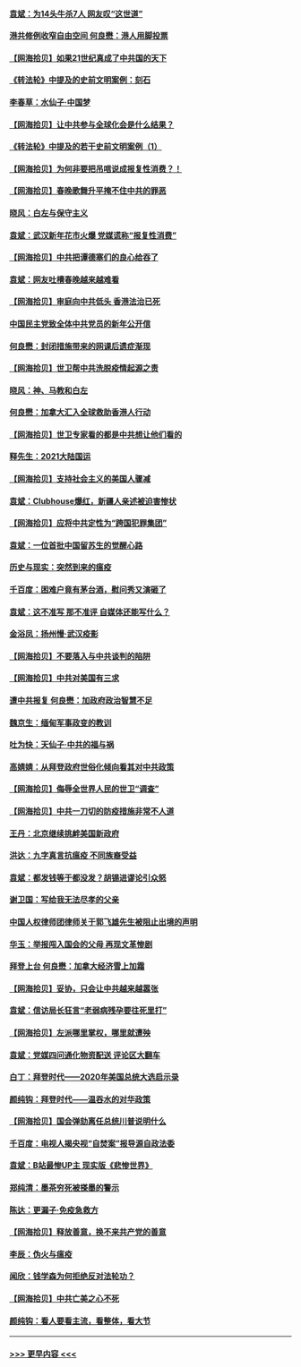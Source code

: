 #### [袁斌：为14头牛杀7人 网友叹“这世道”](../pages/nsc993/n12762059.md?t=02191701) 
#### [港共修例收窄自由空间 何良懋：港人用脚投票](../pages/nsc993/n12760734.md?t=02191701) 
#### [【网海拾贝】如果21世纪真成了中共国的天下](../pages/nsc993/n12759741.md?t=02191701) 
#### [《转法轮》中提及的史前文明案例：刻石](../pages/nsc993/n12758577.md?t=02191701) 
#### [李春草：水仙子‧中国梦](../pages/nsc993/n12757686.md?t=02191701) 
#### [【网海拾贝】让中共参与全球化会是什么结果？](../pages/nsc993/n12757585.md?t=02191701) 
#### [《转法轮》中提及的若干史前文明案例（1）](../pages/nsc993/n12756200.md?t=02191701) 
#### [【网海拾贝】为何非要把吊唁说成报复性消费？！](../pages/nsc993/n12753738.md?t=02191701) 
#### [【网海拾贝】春晚歌舞升平掩不住中共的罪恶](../pages/nsc993/n12752025.md?t=02191701) 
#### [晓风：白左与保守主义](../pages/nsc993/n12752016.md?t=02191701) 
#### [袁斌：武汉新年花市火爆 党媒谎称“报复性消费”](../pages/nsc993/n12751938.md?t=02191701) 
#### [【网海拾贝】中共把谭德塞们的良心给吞了](../pages/nsc993/n12750636.md?t=02191701) 
#### [袁斌：网友吐槽春晚越来越难看](../pages/nsc993/n12750619.md?t=02191701) 
#### [【网海拾贝】审庭向中共低头 香港法治已死](../pages/nsc993/n12748910.md?t=02191701) 
#### [中国民主党致全体中共党员的新年公开信](../pages/nsc993/n12747581.md?t=02191701) 
#### [何良懋：封闭措施带来的网课后遗症渐现](../pages/nsc993/n12747478.md?t=02191701) 
#### [【网海拾贝】世卫帮中共洗脱疫情起源之责](../pages/nsc993/n12746838.md?t=02191701) 
#### [晓风：神、马教和白左](../pages/nsc993/n12746828.md?t=02191701) 
#### [何良懋：加拿大汇入全球救助香港人行动](../pages/nsc993/n12746719.md?t=02191701) 
#### [【网海拾贝】世卫专家看的都是中共想让他们看的](../pages/nsc993/n12744865.md?t=02191701) 
#### [释先生：2021大陆国运](../pages/nsc993/n12744813.md?t=02191701) 
#### [【网海拾贝】支持社会主义的美国人骤减](../pages/nsc993/n12742476.md?t=02191701) 
#### [袁斌：Clubhouse爆红，新疆人亲述被迫害惨状](../pages/nsc993/n12742407.md?t=02191701) 
#### [【网海拾贝】应将中共定性为“跨国犯罪集团”](../pages/nsc993/n12740430.md?t=02191701) 
#### [袁斌：一位首批中国留苏生的觉醒心路](../pages/nsc993/n12740396.md?t=02191701) 
#### [历史与现实：突然到来的瘟疫](../pages/nsc993/n12738507.md?t=02191701) 
#### [千百度：困难户竟有茅台酒，慰问秀又演砸了](../pages/nsc993/n12738362.md?t=02191701) 
#### [袁斌：这不准写 那不准评 自媒体还能写什么？](../pages/nsc993/n12737833.md?t=02191701) 
#### [金浴凤：扬州慢‧武汉疫影](../pages/nsc993/n12737248.md?t=02191701) 
#### [【网海拾贝】不要落入与中共谈判的陷阱](../pages/nsc993/n12735229.md?t=02191701) 
#### [【网海拾贝】中共对美国有三求](../pages/nsc993/n12735197.md?t=02191701) 
#### [遭中共报复 何良懋：加政府政治智慧不足](../pages/nsc993/n12734323.md?t=02191701) 
#### [魏京生：缅甸军事政变的教训](../pages/nsc993/n12732470.md?t=02191701) 
#### [吐为快：天仙子·中共的福与祸](../pages/nsc993/n12732165.md?t=02191701) 
#### [高婧婧：从拜登政府世俗化倾向看其对中共政策](../pages/nsc993/n12730028.md?t=02191701) 
#### [【网海拾贝】侮辱全世界人民的世卫“调查”](../pages/nsc993/n12727884.md?t=02191701) 
#### [【网海拾贝】中共一刀切的防疫措施非常不人道](../pages/nsc993/n12724879.md?t=02191701) 
#### [王丹：北京继续挑衅美国新政府](../pages/nsc993/n12722456.md?t=02191701) 
#### [洪达：九字真言抗瘟疫 不同族裔受益](../pages/nsc993/n12722448.md?t=02191701) 
#### [袁斌：都发钱等于都没发？胡锡进谬论引众怒](../pages/nsc993/n12722393.md?t=02191701) 
#### [谢卫国：写给我无法尽孝的父亲](../pages/nsc993/n12720325.md?t=02191701) 
#### [中国人权律师团律师关于郭飞雄先生被阻止出境的声明](../pages/nsc993/n12720203.md?t=02191701) 
#### [华玉：举报闯入国会的父母 再现文革惨剧](../pages/nsc993/n12719070.md?t=02191701) 
#### [拜登上台 何良懋：加拿大经济雪上加霜](../pages/nsc993/n12718943.md?t=02191701) 
#### [【网海拾贝】妥协，只会让中共越来越嚣张](../pages/nsc993/n12717392.md?t=02191701) 
#### [袁斌：信访局长狂言“老弱病残孕要往死里打”](../pages/nsc993/n12717343.md?t=02191701) 
#### [【网海拾贝】左派哪里掌权，哪里就遭殃](../pages/nsc993/n12715009.md?t=02191701) 
#### [袁斌：党媒四问通化物资配送 评论区大翻车](../pages/nsc993/n12714950.md?t=02191701) 
#### [白丁：拜登时代——2020年美国总统大选启示录](../pages/nsc993/n12714920.md?t=02191701) 
#### [颜纯钩：拜登时代——温吞水的对华政策](../pages/nsc993/n12713245.md?t=02191701) 
#### [【网海拾贝】国会弹劾离任总统川普说明什么](../pages/nsc993/n12712816.md?t=02191701) 
#### [千百度：电视人揭央视“自焚案”报导源自政法委](../pages/nsc993/n12709760.md?t=02191701) 
#### [袁斌：B站最惨UP主 现实版《悲惨世界》](../pages/nsc993/n12709686.md?t=02191701) 
#### [郑纯清：墨茶穷死被搽墨的警示](../pages/nsc993/n12709262.md?t=02191701) 
#### [陈达：更漏子·免疫急救方](../pages/nsc993/n12709244.md?t=02191701) 
#### [【网海拾贝】释放善意，换不来共产党的善意](../pages/nsc993/n12708361.md?t=02191701) 
#### [李辰：伪火与瘟疫](../pages/nsc993/n12707981.md?t=02191701) 
#### [闻欣：钱学森为何拒绝反对法轮功？](../pages/nsc993/n12707407.md?t=02191701) 
#### [【网海拾贝】中共亡美之心不死](../pages/nsc993/n12707621.md?t=02191701) 
#### [颜纯钩：看人要看主流，看整体，看大节](../pages/nsc993/n12707536.md?t=02191701) 

----
#### [ >>> 更早内容 <<< ](../indexes/nsc993-earlier.md)
